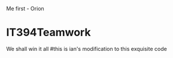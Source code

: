 Me first - Orion

# IT394Teamwork
We shall win it all
#this is ian's modification to this exquisite code 